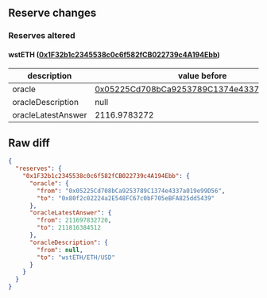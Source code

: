 ## Reserve changes

### Reserves altered

#### wstETH ([0x1F32b1c2345538c0c6f582fCB022739c4A194Ebb](https://optimistic.etherscan.io/address/0x1F32b1c2345538c0c6f582fCB022739c4A194Ebb))

| description | value before | value after |
| --- | --- | --- |
| oracle | [0x05225Cd708bCa9253789C1374e4337a019e99D56](https://optimistic.etherscan.io/address/0x05225Cd708bCa9253789C1374e4337a019e99D56) | [0x80f2c02224a2E548FC67c0bF705eBFA825dd5439](https://optimistic.etherscan.io/address/0x80f2c02224a2E548FC67c0bF705eBFA825dd5439) |
| oracleDescription | null | wstETH/ETH/USD |
| oracleLatestAnswer | 2116.9783272 | 2118.16384512 |


## Raw diff

```json
{
  "reserves": {
    "0x1F32b1c2345538c0c6f582fCB022739c4A194Ebb": {
      "oracle": {
        "from": "0x05225Cd708bCa9253789C1374e4337a019e99D56",
        "to": "0x80f2c02224a2E548FC67c0bF705eBFA825dd5439"
      },
      "oracleLatestAnswer": {
        "from": 211697832720,
        "to": 211816384512
      },
      "oracleDescription": {
        "from": null,
        "to": "wstETH/ETH/USD"
      }
    }
  }
}
```